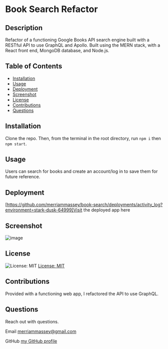 # Book Search Refactor

## Description

Refactor of a functioning Google Books API search engine built with a RESTful API to use GraphQL and Apollo. Built using the MERN stack, with a React front end, MongoDB database, and Node.js.

## Table of Contents

- [Installation](#installation)
- [Usage](#usage)
- [Deployment](#deployment)
- [Screenshot](#screenshot)
- [License](#license)
- [Contributions](#contributions)
- [Questions](#questions)

## Installation

Clone the repo. Then, from the terminal in the root directory, run `npm i` then `npm start`.

## Usage

Users can search for books and create an account/log in to save them for future reference.

## Deployment

[https://github.com/merriammassey/book-search/deployments/activity_log?environment=stark-dusk-64999]Visit the deployed app here

## Screenshot

![image](https://user-images.githubusercontent.com/77468612/125112283-d0a59f80-e09b-11eb-8308-f5628806beab.png)

## License

![License: MIT](https://img.shields.io/badge/License-MIT-yellow.svg)
[License: MIT](https://opensource.org/licenses/MIT)

## Contributions

Provided with a functioning web app, I refactored the API to use GraphQL.

## Questions

Reach out with questions.

Email merriammassey@gmail.com

GitHub [my GitHub profile](https://github.com/merriammassey)
